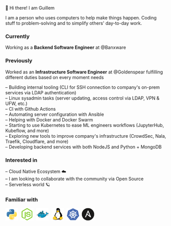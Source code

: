 👋 Hi there! I am Guillem

I am a person who uses computers to help make things happen. Coding stuff to problem-solving and to simplify others' day-to-day work.

### Currently

Working as a **Backend Software Engineer** at @Banxware

### Previously 

Worked as an **Infrastructure Software Engineer** at @Goldenspear fulfilling different duties based on every moment needs

– Building internal tooling (CLI for SSH connection to company's on-prem services via LDAP authentication) <br>
– Linux sysadmin tasks (server updating, access control via LDAP, VPN & UFW, etc.)  <br>
– CI with Github Actions <br>
– Automating server configuration with Ansible <br>
– Helping with Docker and Docker Swarm <br>
– Starting to use Kubernetes to ease ML engineers workflows (JupyterHub, Kubeflow, and more) <br>
– Exploring new tools to improve company's infrastructure (CrowdSec, Nala, Traefik, Cloudflare, and more) <br>
– Developing backend services with both NodeJS and Python + MongoDB

### Interested in 

– Cloud Native Ecosystem ☁️ <br>
– I am looking to collaborate with the community via Open Source <br>
– Serverless world 🪐 <br>

### Familiar with
<div>
  <img src="https://github.com/devicons/devicon/blob/master/icons/python/python-original.svg" title="Python" alt="Python" width="40" height="40"/>&nbsp;
  <img src="https://github.com/devicons/devicon/blob/master/icons/nodejs/nodejs-original.svg" title="NodeJS" alt="NodeJS" width="40" height="40"/>&nbsp;
  <img src="https://github.com/devicons/devicon/blob/master/icons/docker/docker-original.svg" title="Docker" alt="Docker" width="40" height="40"/>&nbsp;
  <img src="https://github.com/devicons/devicon/blob/master/icons/linux/linux-original.svg" title="Linux" alt="Linux" width="40" height="40"/>&nbsp;
  <img src="https://github.com/devicons/devicon/blob/master/icons/kubernetes/kubernetes-plain.svg" title="Kubernetes" alt="Kubernetes" width="40" height="40"/>&nbsp;
  <img src="https://github.com/devicons/devicon/blob/master/icons/ansible/ansible-original.svg" title="Ansible" alt="Ansible" width="40" height="40"/>&nbsp;
</div>



